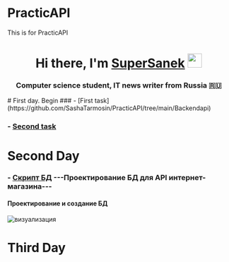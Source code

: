 # PracticAPI
This is for PracticAPI
<h1 align="center">Hi there, I'm <a href="https://daniilshat.ru/" target="_blank">SuperSanek</a> 
<img src="https://github.com/blackcater/blackcater/raw/main/images/Hi.gif" height="32"/></h1>
<h3 align="center">Computer science student, IT news writer from Russia 🇷🇺</h3>
# First day. Begin
  ### - [First task](https://github.com/SashaTarmosin/PracticAPI/tree/main/Backendapi)<br>
  
  ### - [Second task](https://github.com/SashaTarmosin/PracticAPI/tree/main/BackendApiWithControllers/Backendapi)<br>
  
# Second Day
  ### - [Скрипт БД](https://github.com/SashaTarmosin/PracticAPI/blob/main/DevelopingDataBase/bd.sql) ---Проектирование БД для API интернет-магазина--- <br> 
  #### Проектирование и создание БД
  ![визуализация](https://user-images.githubusercontent.com/124984509/224294032-8fae953d-4cfb-46e7-a6d8-52adc854a4f3.png)
# Third Day
 

